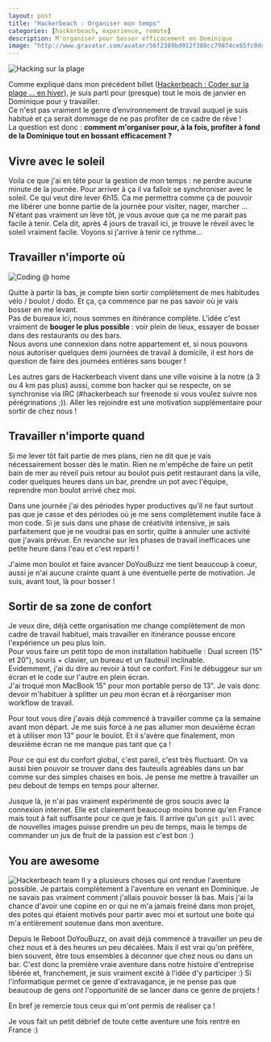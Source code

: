 ```yaml
---
layout: post
title: "Hackerbeach : Organiser mon temps"
categories: [hackerbeach, experience, remote]
description: M'organiser pour bosser efficacement en Dominique
image: "http://www.gravatar.com/avatar/56f2389bd912f388cc79874ce65fc0dc?s=200"
---
```


![Hacking sur la plage](http://i.imgur.com/hhN5FuI.jpg)

Comme expliqué dans mon précédent billet ([Hackerbeach : Coder sur la plage ... en hiver](/p/hackerbeach-inspect-the-dom/)), je suis parti pour (presque) tout le mois de janvier en Dominique pour y travailler.  
Ce n'est pas vraiment le genre d’environnement de travail auquel je suis habitué et ça serait dommage de ne pas profiter de ce cadre de rêve !  
La question est donc : **comment m'organiser pour, à la fois, profiter à fond de la Dominique tout en bossant efficacement  ?**

## Vivre avec le soleil

Voila ce que j'ai en tête pour la gestion de mon temps : ne perdre aucune minute de la journée. Pour arriver à ça il va falloir se synchroniser avec le soleil. Ce qui veut dire lever 6h15. Ca me permettra comme ça de pouvoir me libérer une bonne partie de la journée pour visiter, nager, marcher ...  
N'étant pas vraiment un lève tôt, je vous avoue que ça ne me parait pas facile à tenir. Cela dit, après 4 jours de travail ici, je trouve le réveil avec le soleil vraiment facile. Voyons si j'arrive à tenir ce rythme...

## Travailler n'importe où

![Coding @ home](http://i.imgur.com/v823Or9.jpg)

Quitte à partir là bas, je compte bien sortir complètement de mes habitudes vélo / boulot / dodo. Et ça, ça commence par ne pas savoir où je vais bosser en me levant.  
Pas de bureaux ici, nous sommes en itinérance complète. L'idée c'est vraiment de **bouger le plus possible** : voir plein de lieux, essayer de bosser dans des restaurants ou des bars.  
Nous avons une connexion dans notre appartement et, si nous pouvons nous autoriser quelques demi journées de travail à domicile, il est hors de question de faire des journées entières sans bouger !

Les autres gars de Hackerbeach vivent dans une ville voisine à la notre (à 3 ou 4 km pas plus) aussi, comme bon hacker qui se respecte, on se synchronise via IRC (#hackerbeach sur freenode si vous voulez suivre nos pérégrinations ;)). Aller les rejoindre est une motivation supplémentaire pour sortir de chez nous !

## Travailler n'importe quand

Si me lever tôt fait partie de mes plans, rien ne dit que je vais nécessairement bosser dès le matin. Rien ne m'empêche de faire un petit bain de mer au réveil puis retour au boulot puis petit restaurant dans la ville, coder quelques heures dans un bar, prendre un pot avec l'équipe, reprendre mon boulot arrivé chez moi.

Dans une journée j'ai des périodes hyper productives qu'il ne faut surtout pas que je casse et des périodes où je me sens complètement inutile face à mon code. Si je suis dans une phase de créativité intensive, je sais parfaitement que je ne voudrai pas en sortir, quitte à annuler une activité que j'avais prévue. En revanche sur les phases de travail inefficaces une petite heure dans l'eau et c'est reparti !

J'aime mon boulot et faire avancer DoYouBuzz me tient beaucoup à coeur, aussi je n'ai aucune crainte quant à une éventuelle perte de motivation. Je suis, avant tout, là pour bosser !

## Sortir de sa zone de confort

Je veux dire, déjà cette organisation me change complètement de mon cadre de travail habituel, mais travailler en itinérance pousse encore l'expérience un peu plus loin.  
Pour vous faire un petit topo de mon installation habituelle : Dual screen (15" et 20"), souris + clavier, un bureau et un fauteuil inclinable.  
Evidemment, j'ai du dire au revoir à tout ce confort. Fini le débuggeur sur un écran et le code sur l'autre en plein écran.  
J'ai troqué mon MacBook 15" pour mon portable perso de 13". Je vais donc devoir m'habituer à splitter un peu mon écran et à réorganiser mon workflow de travail.

Pour tout vous dire j'avais déjà commencé à travailler comme ça la semaine avant mon départ. Je me suis forcé à ne pas allumer mon deuxième écran et à utiliser mon 13" pour le boulot. Et il s'avère que finalement, mon deuxième écran ne me manque pas tant que ça !

Pour ce qui est du confort global, c'est pareil, c'est très fluctuant. On va aussi bien pouvoir se trouver dans des fauteuils agréables dans un bar comme sur des simples chaises en bois. Je pense me mettre à travailler un peu debout de temps en temps pour alterner.

Jusque là, je n'ai pas vraiment expérimenté de gros soucis avec la connexion internet. Elle est clairement beaucoup moins bonne qu'en France mais tout à fait suffisante pour ce que je fais. Il arrive qu'un `git pull` avec de nouvelles images puisse prendre un peu de temps, mais le temps de commander un jus de fruit de la passion est c'est bon :)

## You are awesome

![Hackerbeach team](http://i.imgur.com/SDGqzdB.jpg)
Il y a plusieurs choses qui ont rendue l'aventure possible. Je partais complètement à l'aventure en venant en Dominique. Je ne savais pas vraiment comment j'allais pouvoir bosser là bas. Mais j'ai la chance d'avoir une copine en or qui ne m'a jamais freiné dans mon projet, des potes qui étaient motivés pour partir avec moi et surtout une boite qui m'a entièrement soutenue dans mon aventure.

Depuis le Reboot DoYouBuzz, on avait déjà commencé à travailler un peu de chez nous et à des heures un peu décalées. Mais il est vrai qu'on préfère, bien souvent, être tous ensembles à déconner que chez nous ou dans un bar. C'est donc la première vraie aventure dans notre histoire d'entreprise libérée et, franchement, je suis vraiment excité à l'idée d'y participer :)
Si l'informatique permet ce genre d'extravagance, je ne pense pas que beaucoup de gens ont l'opportunité de se lancer dans ce genre de projets !

En bref je remercie tous ceux qui m'ont permis de réaliser ça !

Je vous fait un petit débrief de toute cette aventure une fois rentré en France :)



